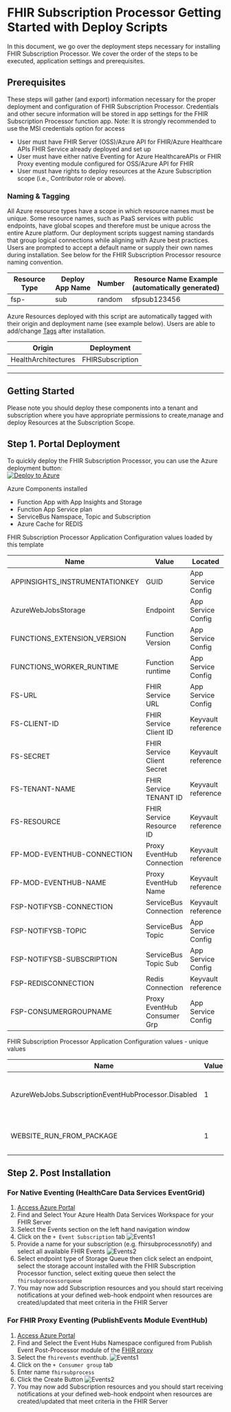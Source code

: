 # FHIR Subscription Processor Getting Started with Deploy Scripts
In this document, we go over the deployment steps necessary for installing FHIR Subscription Processor. We cover the order of the steps to be executed, application settings and prerequisites.


## Prerequisites 

These steps will gather (and export) information necessary for the proper deployment and configuration of FHIR Subscription Processor. Credentials and other secure information will be stored in app settings for the FHIR Subscription Processor function app.
Note: It is strongly recommended to use the MSI credentials option for access

 - User must have FHIR Server (OSS)/Azure API for FHIR/Azure Healthcare APIs FHIR Service already deployed and set up
 - User must have either native Eventing for Azure HealthcareAPIs or FHIR Proxy eventing module configured for OSS/Azure API for FHIR
 - User must have rights to deploy resources at the Azure Subscription scope (i.e., Contributor role or above).


### Naming & Tagging
All Azure resource types have a scope in which resource names must be unique. Some resource names, such as PaaS services with public endpoints, have global scopes and therefore must be unique across the entire Azure platform. Our deployment scripts suggest naming standards that group logical connections while aligning with Azure best practices. Users are prompted to accept a default name or supply their own names during installation. See below for the FHIR Subscription Processor resource naming convention.

Resource Type    | Deploy App Name   | Number      | Resource Name Example (automatically generated)
------------|-----------------|-------------|------------------------------------------------
fsp-        | sub            | random      | sfpsub123456

Azure Resources deployed with this script are automatically tagged with their origin and deployment name (see example below). Users are able to add/change [Tags](https://docs.microsoft.com/en-us/azure/azure-resource-manager/management/tag-resources?tabs=json) after installation.

Origin              |  Deployment       
--------------------|-----------------
HealthArchitectures | FHIRSubscription   

---

## Getting Started
Please note you should deploy these components into a tenant and subscription where you have appropriate permissions to create,manage and deploy Resources at the Subscription Scope. 

## Step 1.  Portal Deployment
To quickly deploy the FHIR Subscription Processor, you can use the Azure deployment button:</br> 
[![Deploy to Azure](https://aka.ms/deploytoazurebutton)](https://portal.azure.com/#create/Microsoft.Template/uri/https%3A%2F%2Fraw.githubusercontent.com%2Fsordahl-ga%2FFHIRSubscriptionProcessor%2Fmaster%2Fscripts%2Ffhirsubprocessor.json/createUIDefinitionUri/https%3A%2F%2Fraw.githubusercontent.com%2Fsordahl-ga%2FFHIRSubscriptionProcessor%2Fmaster%2Fscripts%2FcreateUiDefinition.json)


Azure Components installed 
 - Function App with App Insights and Storage 
 - Function App Service plan 
 - ServiceBus Namspace, Topic and Subscription
 - Azure Cache for REDIS
 
FHIR Subscription Processor Application Configuration values loaded by this template 

Name                               | Value                      | Located              
-----------------------------------|----------------------------|--------------------
APPINSIGHTS_INSTRUMENTATIONKEY     | GUID                       | App Service Config  
AzureWebJobsStorage                | Endpoint                   | App Service Config 
FUNCTIONS_EXTENSION_VERSION        | Function Version           | App Service Config 
FUNCTIONS_WORKER_RUNTIME           | Function runtime           | App Service Config 
FS-URL                             | FHIR Service URL           | App Service Config  
FS-CLIENT-ID                       | FHIR Service Client ID     | Keyvault reference 
FS-SECRET                          | FHIR Service Client Secret | Keyvault reference 
FS-TENANT-NAME                     | FHIR Service TENANT ID     | Keyvault reference 
FS-RESOURCE                        | FHIR Service Resource ID   | Keyvault reference 
FP-MOD-EVENTHUB-CONNECTION         | Proxy EventHub Connection  | Keyvault reference
FP-MOD-EVENTHUB-NAME               | Proxy EventHub Name        | Keyvault reference 
FSP-NOTIFYSB-CONNECTION            | ServiceBus Connection      | Keyvault reference
FSP-NOTIFYSB-TOPIC                 | ServiceBus Topic           | App Service Config
FSP-NOTIFYSB-SUBSCRIPTION          | ServiceBus Topic Sub       | App Service Config
FSP-REDISCONNECTION				   | Redis Connection			| Keyvault reference
FSP-CONSUMERGROUPNAME			   | Proxy EventHub Consumer Grp| App Service Config

FHIR Subscription Processor Application Configuration values - unique values 

Name                                                | Value  | Used For              
----------------------------------------------------|--------|-----------------------------------
AzureWebJobs.SubscriptionEventHubProcessor.Disabled | 1      | Disabling EventHub When Using Native 
WEBSITE_RUN_FROM_PACKAGE                            | 1      | Optional - sets app to read only


## Step 2. Post Installation

### For Native Eventing (HealthCare Data Services EventGrid)
1. [Access Azure Portal](https://portal.azure.com)
2. Find and Select Your Azure Health Data Services Workspace for your FHIR Server
3. Select the Events section on the left hand navigation window
4. Click on the ```+ Event Subscription``` tab
![Events1](../docs/images/neventsetup1.png)
5. Provide a name for your subscription (e.g. fhirsubprocessnotify) and select all available FHIR Events
![Events2](../docs/images/neventsetup2.png)
6. Select endpoint type of Storage Queue then click select an endpoint, select the storage account installed with the FHIR Subscription Processor function, select exiting queue then select the ```fhirsubprocessorqueue```
7. You may now add Subscription resources and you should start receiving notifications at your defined web-hook endpoint when resources are created/updated that meet criteria in the FHIR Server  

### For FHIR Proxy Eventing (PublishEvents Module EventHub)
1. [Access Azure Portal](https://portal.azure.com)
2. Find and Select the Event Hubs Namespace configured from Publish Event Post-Processor module of the [FHIR proxy](https://github.com/microsoft/fhir-proxy/blob/main/docs/configuration.md#publish-event-post-processor)
3. Select the ```fhirevents``` eventhub.
![Events1](../docs/images/peventsetup1.png)
4. Click on the ```+ Consumer group``` tab
5. Enter name ```fhirsubprocess```
6. Click the Create Button
![Events2](../docs/images/peventsetup2.png)
7. You may now add Subscription resources and you should start receiving notifications at your defined web-hook endpoint when resources are created/updated that meet criteria in the FHIR Server  

 

